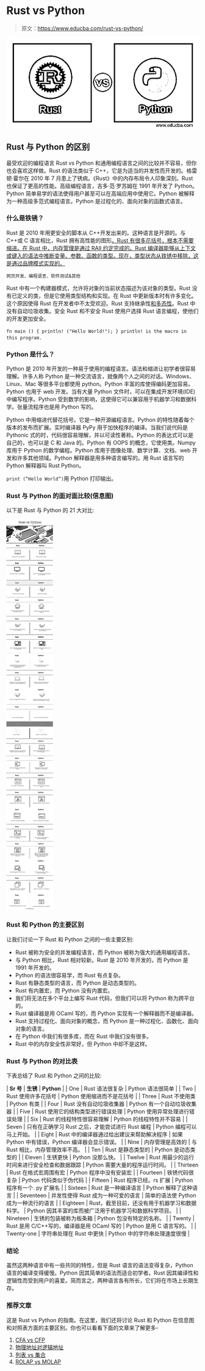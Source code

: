 # Rust vs Python

> 原文：<https://www.educba.com/rust-vs-python/>

![Rust vs Python](img/d2e2c22d8feed5e07cf29853c2793aab.png)



## Rust 与 Python 的区别

最受欢迎的编程语言 Rust vs Python 和通用编程语言之间的比较并不容易，但你也会喜欢这样做。Rust 的语法类似于 C++，它是为适当的并发性而开发的。格雷顿·霍尔在 2010 年 7 月患上了锈病。《Rust》中的内存布局令人印象深刻。Rust 也保证了更高的性能。高级编程语言，吉多·范·罗苏姆在 1991 年开发了 Python。Python 简单易学的语法使得用户甚至可以在高端应用中使用它。Python 被解释为一种高级多范式编程语言。Python 是过程化的、面向对象的函数式语言。

### 什么是铁锈？

Rust 是 2010 年用更安全的脚本从 C++开发出来的。这种语言是开源的。与 C++或 C 语言相比，Rust 拥有高性能的图形[。Rust 有很多花括号，根本不需要缩进。在 Rust 中，内存管理是通过 RAII 约定完成的。Rust 编译器能够从上下文或键入的语法中推断变量、参数、函数的类型。现在，类型状态从铁锈中移除，这是通过品牌模式实现的。](https://www.educba.com/c-vs-c-plus-plus/)

<small>网页开发、编程语言、软件测试&其他</small>

Rust 中有一个构建器模式，允许将对象的当前状态描述为该对象的类型。Rust 没有已定义的类，但是它使用类型结构和实现。在 Rust 中更新版本时有许多变化。这个原因使得 Rust 在开发者中不太受欢迎。Rust 支持继承性[和多态性](https://www.educba.com/polymorphism-in-java/)。Rust 中没有自动垃圾收集。安全 Rust 和不安全 Rust 使用户选择 Rust 语言编程，使他们的开发更加安全。

`fn main () {
println! ("Hello World!");
}
println! is the macro in this program.`

### Python 是什么？

Python 是 2010 年开发的一种易于使用的编程语言。语法和缩进让初学者很容易理解。许多人称 Python 是一种交流语言，就像两个人之间的对话。Windows、Linux、Mac 等很多平台都使用 python。Python 丰富的库使得编码更加容易。Python 也用于 web 开发。当有大量 Python 文件时，可以在集成开发环境(IDE)中编写程序。Python 受到数学的影响，这使得它可以兼容用于机器学习和数据科学。张量流程序也是用 Python 写的。

Python 中用缩进代替花括号。它是一种开源编程语言。Python 的特性随着每个版本的发布而扩展。实时编译器 PyPy 用于加快程序的编译。当我们说代码是 Pythonic 式的时，代码很容易理解，并以可读性著称。Python 的表达式可以是自己的，也可以是 C 和 Java 的。Python 有 OOPS 的概念，它使用类。Numpy 库用于 Python 的数学编程。Python 库用于图像处理、数学计算、文档、web 开发和许多其他领域。Python 解释器是用多种语言编写的。用 Rust 语言写的 Python 解释器叫 Rust Python。

`print (“Hello World”)`用 Python 打印输出。

### Rust 与 Python 的面对面比较(信息图)

以下是 Rust 与 Python 的 21 大对比:

![Rust-vs-Python-info](img/eebee8bc033ee545835e09c7ebbf9c06.png)



### Rust 和 Python 的主要区别

让我们讨论一下 Rust 和 Python 之间的一些主要区别:

*   Rust 被称为安全的并发编程语言，而 Python 被称为强大的通用编程语言。
*   与 Python 相比，Rust 相对较新。Rust 是 2010 年开发的，而 Python 是 1991 年开发的。
*   Python 的语法很容易学，而 Rust 有点复杂。
*   Rust 有静态类型的语言，而 Python 是动态类型的。
*   Rust 有内置宏，而 Python 没有内置宏。
*   我们将无法在多个平台上编写 Rust 代码，但我们可以将 Python 称为跨平台的。
*   Rust 编译器是用 OCaml 写的，而 Python 实现有一个解释器而不是编译器。
*   Rust 支持过程化、面向对象的概念，而 Python 是一种过程化、函数化、面向对象的语言。
*   在 Python 中我们有很多库，而在 Rust 中我们没有很多。
*   Rust 中的内存安全性非常好，但 Python 中却不是这样。

### Rust 与 Python 的对比表

下表总结了 Rust 和 Python 之间的比较:

| **Sr 号** | **生锈** | **Python** |
| One | Rust 语法很复杂 | Python 语法很简单 |
| Two | Rust 使用许多花括号 | Python 使用缩进而不是花括号 |
| Three | Rust 不使用类 | Python 有类 |
| Four | Rust 没有自动垃圾收集器 | Python 有一个自动垃圾收集器 |
| Five | Rust 使用它的结构类型进行错误处理 | Python 使用异常处理进行错误处理 |
| Six | Rust 的线程特性很容易理解 | Python 的线程特性并不容易 |
| Seven | 只有在正确学习 Rust 之后，才能尝试进行 Rust 编程 | Python 编程可以马上开始。 |
| Eight | Rust 中的编译器通过给出建议来帮助解决程序 | 如果 Python 中有错误，Python 编译器会显示错误。 |
| Nine | 内存管理是高效的 | 与 Rust 相比，内存管理效率不高。 |
| Ten | Rust 是静态类型的 | Python 是动态类型的 |
| Eleven | 生锈更快 | Python 没那么快。 |
| Twelve | Rust 用最少的运行时间来进行安全检查和数据跟踪 | Python 需要大量的程序运行时间。 |
| Thirteen | Rust 在格式宏周围有宏 | Python 程序中没有安装宏 |
| Fourteen | 铁锈代码很复杂 | Python 代码类似于伪代码 |
| Fifteen | Rust 程序已经。rs 扩展 | Python 程序有一个. py 扩展名 |
| Sixteen | Rust 是一种编译语言 | Python 解释了这种语言 |
| Seventeen | 并发性使得 Rust 成为一种可爱的语言 | 简单的语法使 Python 成为一种流行的语言 |
| Eighteen | Rust，截至目前，还没有用于机器学习和数据科学。 | Python 因其丰富的库而被广泛用于机器学习和数据科学项目。 |
| Nineteen | 生锈的包装被称为板条箱 | Python 包没有特定的名称。 |
| Twenty | Rust 是用 C/C++写的，编译器是用 OCaml 写的 | Python 是用 C 语言写的。 |
| Twenty-one | 字符串处理在 Rust 中更快 | Python 中的字符串处理速度很慢 |

### 结论

虽然这两种语言中有一些共同的特性，但是 Rust 语言的语法变得复杂，Python 语言的编译变得缓慢。Python 因其简单的语法而适合初学者。Rust 因其编译性和逻辑性而受到用户的喜爱。简而言之，两种语言各有所长，它们将在市场上长期生存。

### 推荐文章

这是 Rust vs Python 的指南。在这里，我们还将讨论 Rust 和 Python 在信息图和对照表方面的主要区别。你也可以看看下面的文章来了解更多-

1.  [CFA vs CFP](https://www.educba.com/cfa-vs-cfp/)
2.  [物理地址对逻辑地址](https://www.educba.com/physical-address-vs-logical-address/)
3.  [列表 vs 集合](https://www.educba.com/list-vs-set/)
4.  [ROLAP vs MOLAP](https://www.educba.com/rolap-vs-molap/)





